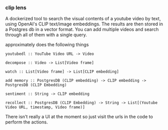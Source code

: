 ### clip lens

A dockerized tool to search the visual contents of a youtube video by text, using OpenAI's CLIP text/image embeddings. The results are then stored in a Postgres db in a vector format. You can add multiple videos and search through all of them with a single query.

approximately does the following things

```
youtubedl :: YouTube Video URL -> Video

decompose :: Video -> List[Video frame]

watch :: List[Video frame] -> List[CLIP embedding]

add memory :: PostgresDB (CLIP embedding) -> CLIP embedding -> PostgresDB (CLIP Embedding)

sentiment :: String -> CLIP embedding

recollect :: PostgresDB (CLIP Embedding) -> String -> List[(Youtube Video URL, timestamp, Video frame)]
```

There isn't really a UI at the moment so just visit the urls in the code to perform the actions.
